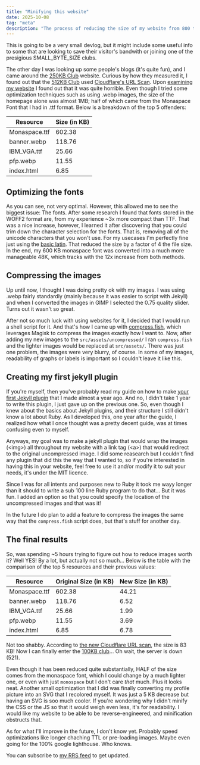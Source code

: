 ```yaml
---
title: "Minifying this website"
date: 2025-10-08
tag: "meta"
description: "The process of reducing the size of my website from 800 to 80 KB"
---
```


This is going to be a very small devlog, but it might include some useful info to some that are looking to save their visitor's bandwith or joining one of the presigious SMALL_BYTE_SIZE clubs.

The other day I was looking up some people's blogs (it's quite fun), and I came around the [250KB Club](https://250kb.club) website. Curious by how they measured it, I found out that the [512KB Club](https://512kb.club) used [Cloudflare's URL Scan](https://radar.cloudflare.com/scan). Upon [examining my website](https://radar.cloudflare.com/scan/310b2d7c-3e0d-454f-b322-f19f30ff5fa4/summary) I found out that it was quite horrible. Even though I tried some optimization techniques such as using .webp images, the size of the homepage alone was almost 1MB; half of which came from the Monaspace Font that I had in .ttf format. Below is a breakdown of the top 5 offenders:

| Resource      | Size (in KB) |
| ------------- | ------------ |
| Monaspace.ttf | 602.38       |
| banner.webp   | 118.76       |
| IBM_VGA.ttf   | 25.66        |
| pfp.webp      | 11.55        |
| index.html    | 6.85         |

## Optimizing the fonts

As you can see, not very optimal. However, this allowed me to see the biggest issue: The fonts. After some research I found that fonts stored in the WOFF2 format are, from my experience ~3x more compact than TTF. That was a nice increase, however, I learned it after discovering that you could trim down the character selection for the fonts. That is, removing all of the unicode characters that you won't use. For my usecases I'm perfectly fine just using the [basic latin](https://en.wikipedia.org/wiki/List_of_Unicode_characters#Basic_Latin). That reduced the size by a factor of 4 the file size. In the end, my 600 KB monaspace font was converted into a much more manageable 48K, which tracks with the 12x increase from both methods.

## Compressing the images

Up until now, I thought I was doing pretty ok with my images. I was using .webp fairly standardly (mainly because it was easier to script with Jekyll) and when I converted the images in GIMP I selected the 0.75 quality slider. Turns out it wasn't so great.

After not so much luck with using websites for it, I decided that I would run a shell script for it. And that's how I came up with [compress.fish](https://gist.github.com/Perseus333/8a161ffa160b0d2f6c2fd3c9756b1568), which leverages Magisk to compress the images exactly how I want to. Now, after adding my new images to the `src/assets/uncompressed/` I ran `compress.fish` and the lighter images would be replaced at `src/assets/`. There was just one problem, the images were very blurry, of course. In some of my images, readability of graphs or labels is important so I couldn't leave it like this. 

## Creating my first jekyll plugin

If you're myself, then you've probably read my guide on how to make [your first Jekyll plugin](/blog/jekyll-first-plugin) that I made almost a year ago. And no, I didn't take 1 year to write this plugin, I just gave up on the previous one. So, even though I knew about the basics about Jekyll plugins, and their structure I still didn't know a lot about Ruby. As I developed this, one year after the guide, I realized how what I once thought was a pretty decent guide, was at times confusing even to myself.

Anyways, my goal was to make a jekyll plugin that would wrap the images (\<img\>) all throughout my website with a link tag (\<a\>) that would redirect to the original uncompressed image. I did some reasearch but I couldn't find any plugin that did this the way that I wanted to, so if you're interested in having this in your website, feel free to use it and/or modify it to suit your needs, it's under the MIT licence.

Since I was for all intents and purposes new to Ruby it took me wayy longer than it should to write a sub 100 line Ruby program to do that... But it was fun. I added an option so that you could specify the location of the uncompressed images and that was it!

In the future I do plan to add a feature to compress the images the same way that the `compress.fish` script does, but that's stuff for another day.

## The final results

So, was spending ~5 hours trying to figure out how to reduce images worth it? Well YES! By a lot, but actually not so much... Below is the table with the comparison of the top 5 resources and their previous values:

| Resource      | Original Size (in KB) | New Size (in KB) |
| ------------- | --------------------- | ---------------- |
| Monaspace.ttf | 602.38                | 44.21            |
| banner.webp   | 118.76                | 6.52             |
| IBM_VGA.ttf   | 25.66                 | 1.99             |
| pfp.webp      | 11.55                 | 3.69             |
| index.html    | 6.85                  | 6.78             |

Not too shabby. According to [the new Cloudflare URL scan](https://radar.cloudflare.com/scan/b672fbb4-18eb-4563-85ee-f64915dbed33/network), the size is 83 KB! Now I can finally enter the [100KB club](https://www.100kb.club/)... Oh wait, the server is down (521).

Even though it has been reduced quite substantially, HALF of the size comes from the monaspace font, which I could change by a much lighter one, or even with just `monospace` but I don't care *that* much. Plus it looks neat. Another small optimization that I did was finally converting my profile picture into an SVG that I recolored myself. It was just a 5 KB decrease but having an SVG is soo much cooler. If you're wondering why I didn't minify the CSS or the JS so that it would weigh even less, it's for readability. I would like my website to be able to be reverse-engineered, and minification obstructs that.

As for what I'll improve in the future, I don't know yet. Probably speed optimizations like longer chaching TTL or pre-loading images. Maybe even going for the 100% google lighthouse. Who knows. 

You can subscribe to [my RRS feed](http://localhost:4000/feed/blog.xml) to get updated.